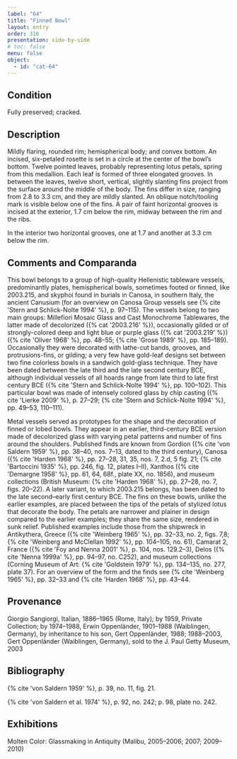 ```yaml
---
label: "64"
title: "Finned Bowl"
layout: entry
order: 316
presentation: side-by-side
# toc: false
menu: false
object:
  - id: "cat-64"
---
```


## Condition

Fully preserved; cracked.

## Description

Mildly flaring, rounded rim; hemispherical body; and convex bottom. An incised, six-petaled rosette is set in a circle at the center of the bowl’s bottom. Twelve pointed leaves, probably representing lotus petals, spring from this medallion. Each leaf is formed of three elongated grooves. In between the leaves, twelve short, vertical, slightly slanting fins project from the surface around the middle of the body. The fins differ in size, ranging from 2.8 to 3.3 cm, and they are mildly slanted. An oblique notch/tooling mark is visible below one of the fins. A pair of faint horizontal grooves is incised at the exterior, 1.7 cm below the rim, midway between the rim and the ribs.

In the interior two horizontal grooves, one at 1.7 and another at 3.3 cm below the rim.

## Comments and Comparanda

This bowl belongs to a group of high-quality Hellenistic tableware vessels, predominantly plates, hemispherical bowls, sometimes footed or finned, like 2003.215, and skyphoi found in burials in Canosa, in southern Italy, the ancient Canusium (for an overview on Canosa Group vessels see {% cite 'Stern and Schlick-Nolte 1994' %}, p. 97–115). The vessels belong to two main groups: Millefiori Mosaic Glass and Cast Monochrome Tablewares, the latter made of decolorized ({% cat '2003.216' %}), occasionally gilded or of strongly-colored deep and light blue or purple glass ({% cat '2003.219' %}) ({% cite 'Oliver 1968' %}, pp. 48–55; {% cite 'Grose 1989' %}, pp. 185–189). Occasionally they were decorated with lathe-cut bands, grooves, and protrusions-fins, or gilding; a very few have gold-leaf designs set between two fine colorless bowls in a sandwich gold-glass technique. They have been dated between the late third and the late second century BCE, although individual vessels of all hoards range from late third to late first century BCE ({% cite 'Stern and Schlick-Nolte 1994' %}, pp. 100–102). This particular bowl was made of intensely colored glass by chip casting ({% cite 'Lierke 2009' %}, p. 27–29; {% cite 'Stern and Schlick-Nolte 1994' %}, pp. 49–53, 110–111).

Metal vessels served as prototypes for the shape and the decoration of finned or lobed bowls. They appear in an earlier, third-century BCE version made of decolorized glass with varying petal patterns and number of fins around the shoulders. Published finds are known from Gordion ({% cite 'von Saldern 1959' %}, pp. 38–40, nos. 7–13, dated to the third century), Canosa ({% cite 'Harden 1968' %}, pp. 27–28, 31, 35, nos. 7, 2.d, 5 fig. 21; {% cite 'Bartoccini 1935' %}, pp. 246, fig. 12, plates I–II), Xanthos ({% cite 'Demargne 1958' %}, pp. 61, 64, 68f., plate XX, no. 1856), and museum collections (British Museum: {% cite 'Harden 1968' %}, pp. 27–28, no. 7, figs. 20–22). A later variant, to which 2003.215 belongs, has been dated to the late second–early first century BCE. The fins on these bowls, unlike the earlier examples, are placed between the tips of the petals of stylized lotus that decorate the body. The petals are narrower and plainer in design compared to the earlier examples; they share the same size, rendered in sunk relief. Published examples include those from the shipwreck in Antikythera, Greece ({% cite 'Weinberg 1965' %}, pp. 32–33, no. 2, figs. 7,8; {% cite 'Weinberg and McClellan 1992' %}, pp. 104–105, no. 61), Camarat 2, France ({% cite 'Foy and Nenna 2001' %}, p. 104, nos. 129.2–3), Delos ({% cite 'Nenna 1999a' %}, pp. 94–97, no. C252), and museum collections (Corning Museum of Art: {% cite 'Goldstein 1979' %}, pp. 134–135, no. 277, plate 37). For an overview of the form and the finds see {% cite 'Weinberg 1965' %}, pp. 32–33 and {% cite 'Harden 1968' %}, pp. 43–44.

## Provenance

Giorgio Sangiorgi, Italian, 1886–1965 (Rome, Italy); by 1959, Private Collection; by 1974–1988, Erwin Oppenländer, 1901–1988 (Waiblingen, Germany), by inheritance to his son, Gert Oppenländer, 1988; 1988–2003, Gert Oppenländer (Waiblingen, Germany), sold to the J. Paul Getty Museum, 2003

## Bibliography

{% cite 'von Saldern 1959' %}, p. 39, no. 11, fig. 21.

{% cite 'von Saldern et al. 1974' %}, p. 92, no. 242; p. 98, plate no. 242.

## Exhibitions

Molten Color: Glassmaking in Antiquity (Malibu, 2005–2006; 2007; 2009–2010)